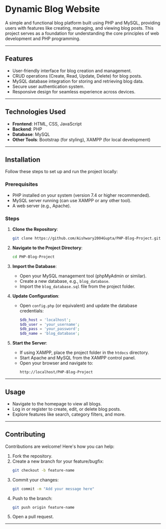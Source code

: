 # Dynamic Blog Website

A simple and functional blog platform built using PHP and MySQL, providing users with features like creating, managing, and viewing blog posts. This project serves as a foundation for understanding the core principles of web development and PHP programming.

---

## **Features**

- User-friendly interface for blog creation and management.
- CRUD operations (Create, Read, Update, Delete) for blog posts.
- MySQL database integration for storing and retrieving blog data.
- Secure user authentication system.
- Responsive design for seamless experience across devices.

---

## **Technologies Used**

- **Frontend**: HTML, CSS, JavaScript
- **Backend**: PHP
- **Database**: MySQL
- **Other Tools**: Bootstrap (for styling), XAMPP (for local development)

---

## **Installation**

Follow these steps to set up and run the project locally:

### Prerequisites

- PHP installed on your system (version 7.4 or higher recommended).
- MySQL server running (can use XAMPP or any other tool).
- A web server (e.g., Apache).

### Steps

1. **Clone the Repository**:
   ```bash
   git clone https://github.com/Aishwary2004Gupta/PHP-Blog-Project.git
   ```
2. **Navigate to the Project Directory**:
   ```bash
   cd PHP-Blog-Project
   ```
3. **Import the Database**:

   - Open your MySQL management tool (phpMyAdmin or similar).
   - Create a new database, e.g., `blog_database`.
   - Import the `blog_database.sql` file from the project folder.

4. **Update Configuration**:

   - Open `config.php` (or equivalent) and update the database credentials:
     ```php
     $db_host = 'localhost';
     $db_user = 'your_username';
     $db_pass = 'your_password';
     $db_name = 'blog_database';
     ```
 
5. **Start the Server**:
   - If using XAMPP, place the project folder in the `htdocs` directory.
   - Start Apache and MySQL from the XAMPP control panel.
   - Open your browser and navigate to:
     ```
     http://localhost/PHP-Blog-Project
     ```

---

## **Usage**

- Navigate to the homepage to view all blogs.
- Log in or register to create, edit, or delete blog posts.
- Explore features like search, category filters, and more.

---

## **Contributing**

Contributions are welcome! Here's how you can help:

1. Fork the repository.
2. Create a new branch for your feature/bugfix:
   ```bash
   git checkout -b feature-name
   ```
3. Commit your changes:
   ```bash
   git commit -m "Add your message here"
   ```
4. Push to the branch:
   ```bash
   git push origin feature-name
   ```
5. Open a pull request.

---
